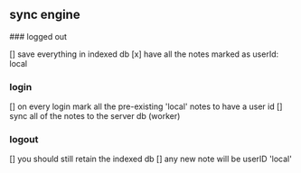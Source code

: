 ## sync engine

### logged out

[] save everything in indexed db
[x] have all the notes marked as userId: local

### login

[] on every login mark all the pre-existing 'local' notes to have a user id
[] sync all of the notes to the server db (worker)

### logout

[] you should still retain the indexed db
[] any new note will be userID 'local'
